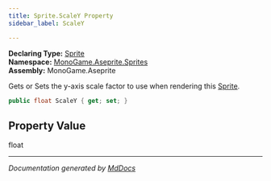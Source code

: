 ```yaml
---
title: Sprite.ScaleY Property
sidebar_label: ScaleY

---
```


**Declaring Type:** [Sprite](../)  
**Namespace:** [MonoGame.Aseprite.Sprites](../../)  
**Assembly:** MonoGame.Aseprite

Gets or Sets the y\-axis scale factor to use when rendering this [Sprite](../).

```csharp
public float ScaleY { get; set; }
```

## Property Value

float

___

*Documentation generated by [MdDocs](https://github.com/ap0llo/mddocs)*
